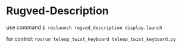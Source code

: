 # Rugved-Description

use command
`$ roslaunch rugved_description display.launch`

for control:
`rosrun teleop_twist_keyboard teleop_twist_keyboard.py`
